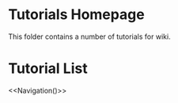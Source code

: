 # Tutorials Homepage

This folder contains a number of tutorials for wiki.


# Tutorial List

<<Navigation()>>